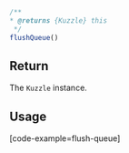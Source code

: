 ```javascript
/**
* @returns {Kuzzle} this
 */
flushQueue()
```

## Return

The `Kuzzle` instance.

## Usage

[code-example=flush-queue]
